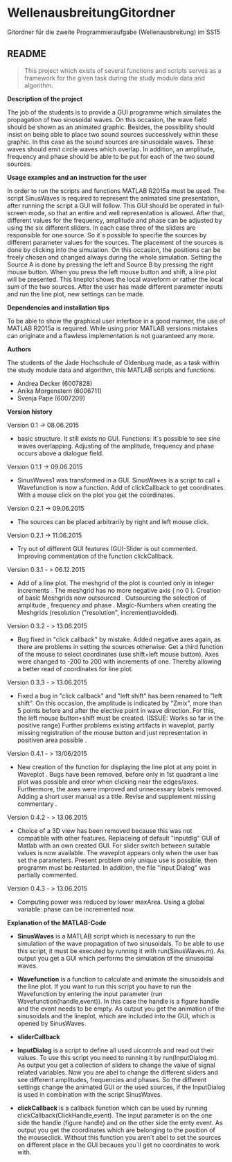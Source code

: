 # WellenausbreitungGitordner
Gitordner für die zweite Programmieraufgabe (Wellenausbreitung) im SS15 


**README**
----------
>This project which exists of several functions and scripts serves as a framework for the given task during the study module data and algorithm.

**Description of the project**

The job of the students is to provide a GUI programme which simulates the propagation of two sinosoidal waves. On this occasion, the wave field should be shown as an animated graphic. Besides, the possibility should insist on being able to place two sound sources successively within these graphic.
In this case as the sound sources are sinusoidale waves. These waves should emit circle waves which overlap. 
In addition, an amplitude, frequency and phase should be able to be put for each of the two sound sources. 

**Usage examples and an instruction for the user**

In order to run the scripts and functions MATLAB R2015a must be used. The script SinusWaves is required to represent the animated sine presentation, after running the script a GUI will follow. This GUI should be operated in full-screen mode, so that an entire and well representation is allowed. After that, different values ​​for the frequency, amplitude and phase can be adjusted by using the six different sliders. In each case three of the sliders are responsible for one source. So it´s possible to specifie the sources by different parameter values ​​for the sources. The placement of the sources is done by clicking into the simulation. On this occasion, the positions can be freely chosen and changed always during the whole simulation. Setting the Source A is done by pressing the left and Source B by pressing the right mouse button. When you press the left mouse button and shift, a line plot will be presented. This lineplot shows the local waveform or rather the local sum of the two sources.
After the user has made different parameter inputs and run the line plot, new settings can be made.

**Dependencies and installation tips**

To be able to show the graphical user interface in a good manner, the use of MATLAB R2015a is required. While using prior MATLAB versions mistakes can originate and a flawless implementation is not guaranteed any more.

**Authors**

The students of the Jade Hochschule of Oldenburg made, as a task within the study module data and algorithm, this MATLAB scripts and functions.
- Andrea Decker (6007828)
- Anika Morgenstern (6006711)
- Svenja Pape (6007209) 

**Version history**

Version 0.1 -> 08.06.2015 
- basic structure. It still exists no GUI.
Functions: It´s possible to see sine waves overlapping. Adjusting of the amplitude, frequency and phase occurs above a dialogue field.

Version 0.1.1 -> 09.06.2015 
- SinusWaves1 was transformed in a GUI. SinusWaves is a script to call + Wavefunction is now a function. Add of clickCallback to get coordinates. With a mouse click on the plot you get the coordinates.

Version 0.2.1 -> 09.06.2015 
- The sources can be placed arbitrarily by right and left mouse click.

Version 0.2.1 -> 11.06.2015 
- Try out of different GUI features (GUI-Slider is out commented. Improving commentation of the function clickCallback.

Version 0.3.1 - > 06.12.2015 
- Add of a line plot. The meshgrid of the plot is counted only in integer increments . The meshgrid has no more negative axis ( no 0 ). Creation of basic Meshgrids now outsourced . Outsourcing the selection of amplitude , frequency and phase . Magic-Numbers when creating the Meshgrids (resolution ("resolution", increment)avoided).

Version 0.3.2 - > 13.06.2015 
- Bug fixed in "click callback" by mistake. Added negative axes again, as there are problems in setting the sources otherwise. Get a third function of the mouse to select coordinates (use shift+left mouse button).  Axes were changed to -200 to 200 with increments of one. Thereby allowing a better read of coordinates for line plot.

Version 0.3.3 - > 13.06.2015 
- Fixed a bug in "click callback" and "left shift" has been renamed to "left shift". On this occasion, the amplitude is indicated by "Zmix", more than 5 points before and after the elective point in wave direction. For this, the left mouse button+shift must be created. (ISSUE: Works so far in the positive range) Further problems existing artifacts in waveplot, partly missing registration of the mouse button and just representation in positiven area possible .

Version 0.4.1 - > 13/06/2015 
- New creation of the function for displaying the line plot at any point in Waveplot . Bugs have been removed, before only in 1st quadrant a line plot was possible and error when clicking near the edges/axes. Furthermore, the axes were improved and unnecessary labels removed. Adding a short user manual as a title. Revise and supplement missing commentary .

Version 0.4.2 - > 13.06.2015 
- Choice of a 3D view has been removed because this was not compatible with other features. Replaceing of default "inputdlg" GUI of Matlab with an own created GUI. For slider switch between suitable values is now available​​. The waveplot appears only when the user has set the parameters. Present problem only unique use is possible, then programm must be restarted. In addition, the file "Input Dialog" was partially commented.

Version 0.4.3 - > 13.06.2015 
- Computing power was reduced by lower maxArea. Using a global variable: phase can be incremented now.

**Explanation of the MATLAB-Code**

 - **SinusWaves** is a MATLAB script which is necessary to run the simulation of the wave propagation of two sinusoidals. To be able to use this script, it must be executed by running it with run(SinusWaves.m). As output you get a GUI which performs the simulation of the sinusoidal waves.
 
 - **Wavefunction** is a function to calculate and animate the sinusoidals and the line plot. If you want to run this script you have to run the Wavefunction by entering the input parameter (run Wavefunction(handle,event)). In this case the handle is a figure handle and the event needs to be empty. As output you get the animation of the sinusoidals and the lineplot, which are included into the GUI, which is opened by SinusWaves.   

 - **sliderCallback**


 


 - **InputDialog** is a script to define all used uicontrols and read out their values. To use this script you need to running it by run(InputDialog.m). As output you get a collection of sliders to change the value of signal related variables. Now you are abel to change the different sliders and see different amplitudes, frequencies and phases. So the different settings change the animated GUI or the used sources, if the InputDialog is used in combination with the script SinusWaves.

 - **clickCallback** is a callback function which can be used by running clickCallback(ClickHandle,event). The input parameter is on the one side the handle (figure handle) and on the other side the emty event. As output you get the coordinates which are belonging to the position of the mouseclick. Without this function you aren´t abel to set the sources on different place in the GUI becaues you´ll get no coordinates to work with.
